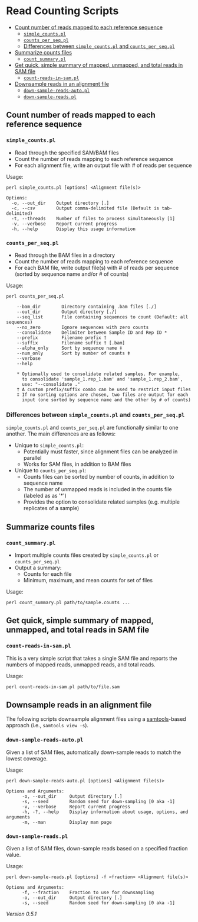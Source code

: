# Read Counting Scripts

<!-- MarkdownTOC -->

- [Count number of reads mapped to each reference sequence](#count-number-of-reads-mapped-to-each-reference-sequence)
    - [`simple_counts.pl`](#simple_countspl)
    - [`counts_per_seq.pl`](#counts_per_seqpl)
    - [Differences between `simple_counts.pl` and `counts_per_seq.pl`](#differences-between-simple_countspl-and-counts_per_seqpl)
- [Summarize counts files](#summarize-counts-files)
    - [`count_summary.pl`](#count_summarypl)
- [Get quick, simple summary of mapped, unmapped, and total reads in SAM file](#get-quick-simple-summary-of-mapped-unmapped-and-total-reads-in-sam-file)
    - [`count-reads-in-sam.pl`](#count-reads-in-sampl)
- [Downsample reads in an alignment file](#downsample-reads-in-an-alignment-file)
    - [`down-sample-reads-auto.pl`](#down-sample-reads-autopl)
    - [`down-sample-reads.pl`](#down-sample-readspl)

<!-- /MarkdownTOC -->

## Count number of reads mapped to each reference sequence

### `simple_counts.pl`

- Read through the specified SAM/BAM files
- Count the number of reads mapping to each reference sequence
- For each alignment file, write an output file with # of reads per sequence

Usage:

    perl simple_counts.pl [options] <Alignment file(s)>

    Options:
      -o, --out_dir    Output directory [.]
      -c, --csv        Output comma-delimited file (Default is tab-delimited)
      -t, --threads    Number of files to process simultaneously [1]
      -v, --verbose    Report current progress
      -h, --help       Display this usage information

### `counts_per_seq.pl`

- Read through the BAM files in a directory
- Count the number of reads mapping to each reference sequence
- For each BAM file, write output file(s) with # of reads per sequence (sorted by sequence name and/or # of counts)

Usage:

    perl counts_per_seq.pl

        --bam_dir        Directory containing .bam files [./]
        --out_dir        Output directory [./]
        --seq_list       File containing sequences to count (Default: all sequences)
        --no_zero        Ignore sequences with zero counts
        --consolidate    Delimiter between Sample ID and Rep ID *
        --prefix         Filename prefix †
        --suffix         Filename suffix † [.bam]
        --alpha_only     Sort by sequence name ‡
        --num_only       Sort by number of counts ‡
        --verbose
        --help

        * Optionally used to consolidate related samples. For example,
          to consolidate 'sample_1.rep_1.bam' and 'sample_1.rep_2.bam',
          use: "--consolidate ."
        † A custom prefix/suffix combo can be used to restrict input files
        ‡ If no sorting options are chosen, two files are output for each
          input (one sorted by sequence name and the other by # of counts)

### Differences between `simple_counts.pl` and `counts_per_seq.pl`

`simple_counts.pl` and `counts_per_seq.pl` are functionally similar to one another. The main differences are as follows:

- Unique to `simple_counts.pl`:
    - Potentially must faster, since alignment files can be analyzed in parallel
    - Works for SAM files, in addition to BAM files
- Unique to `counts_per_seq.pl`:
    - Counts files can be sorted by number of counts, in addition to sequence name
    - The number of unmapped reads is included in the counts file (labeled as as '*')
    - Provides the option to consolidate related samples (e.g. multiple replicates of a sample)

## Summarize counts files

### `count_summary.pl`

- Import multiple counts files created by `simple_counts.pl` or `counts_per_seq.pl`
- Output a summary:
    - Counts for each file
    - Minimum, maximum, and mean counts for set of files

Usage:

    perl count_summary.pl path/to/sample.counts ...

## Get quick, simple summary of mapped, unmapped, and total reads in SAM file

### `count-reads-in-sam.pl`

This is a very simple script that takes a single SAM file and reports the numbers of mapped reads, unmapped reads, and total reads.

Usage:

    perl count-reads-in-sam.pl path/to/file.sam

## Downsample reads in an alignment file

The following scripts downsample alignment files using a [samtools](http://www.htslib.org)-based approach (i.e., `samtools view -s`).

### `down-sample-reads-auto.pl`

Given a list of SAM files, automatically down-sample reads to match the lowest coverage.

Usage:

    perl down-sample-reads-auto.pl [options] <Alignment file(s)>

    Options and Arguments:
          -o, --out_dir     Output directory [.]
          -s, --seed        Random seed for down-sampling [0 aka -1]
          -v, --verbose     Report current progress
          -h, -?, --help    Display information about usage, options, and arguments
          -m, --man         Display man page

### `down-sample-reads.pl`

Given a list of SAM files, down-sample reads based on a specified fraction value.

Usage:

    perl down-sample-reads.pl [options] -f <fraction> <Alignment file(s)>

    Options and Arguments:
          -f, --fraction    Fraction to use for downsampling
          -o, --out_dir     Output directory [.]
          -s, --seed        Random seed for down-sampling [0 aka -1]

*Version 0.5.1*
